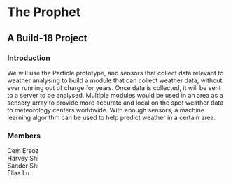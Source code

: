 # The Prophet
## A Build-18 Project

### Introduction
We will use the Particle prototype, and sensors that collect data relevant to
weather analysing to build a module that can collect weather data, without ever
running out of charge for years. Once data is collected, it will be sent to a
server to be analysed. Multiple modules would be used in an area as a sensory
array to provide more accurate and local on the spot weather data to meteorology
centers worldwide. With enough sensors, a machine learning algorithm can be used
to help predict weather in a certain area.

### Members
Cem Ersoz <br />
Harvey Shi <br />
Sander Shi <br />
Elias Lu
